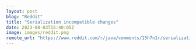 ```yaml
---
layout: post
blog: "Reddit"
title: "Serialization incompatible changes"
date: 2023-08-03T15:40:05Z
image: images/reddit.png
remote_url: "https://www.reddit.com/r/java/comments/15h7n1r/serialization_incompatible_changes/"
---
```

